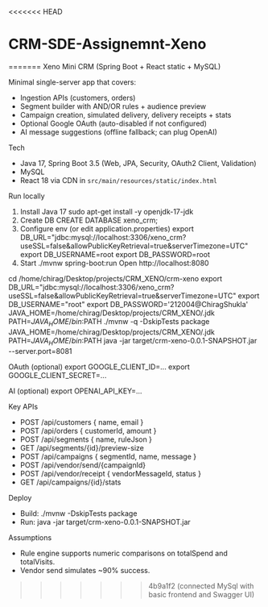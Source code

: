 <<<<<<< HEAD
# CRM-SDE-Assignemnt-Xeno
=======
Xeno Mini CRM (Spring Boot + React static + MySQL)

Minimal single-server app that covers:
- Ingestion APIs (customers, orders)
- Segment builder with AND/OR rules + audience preview
- Campaign creation, simulated delivery, delivery receipts + stats
- Optional Google OAuth (auto-disabled if not configured)
- AI message suggestions (offline fallback; can plug OpenAI)

Tech
- Java 17, Spring Boot 3.5 (Web, JPA, Security, OAuth2 Client, Validation)
- MySQL
- React 18 via CDN in `src/main/resources/static/index.html`

Run locally
1) Install Java 17
   sudo apt-get install -y openjdk-17-jdk
2) Create DB
   CREATE DATABASE xeno_crm;
3) Configure env (or edit application.properties)
   export DB_URL="jdbc:mysql://localhost:3306/xeno_crm?useSSL=false&allowPublicKeyRetrieval=true&serverTimezone=UTC"
   export DB_USERNAME=root
   export DB_PASSWORD=root
4) Start
   ./mvnw spring-boot:run
   Open http://localhost:8080

cd /home/chirag/Desktop/projects/CRM_XENO/crm-xeno
export DB_URL="jdbc:mysql://localhost:3306/xeno_crm?useSSL=false&allowPublicKeyRetrieval=true&serverTimezone=UTC"
export DB_USERNAME="root"
export DB_PASSWORD='212004@ChiragShukla'
JAVA_HOME=/home/chirag/Desktop/projects/CRM_XENO/.jdk PATH=$JAVA_HOME/bin:$PATH ./mvnw -q -DskipTests package
JAVA_HOME=/home/chirag/Desktop/projects/CRM_XENO/.jdk PATH=$JAVA_HOME/bin:$PATH java -jar target/crm-xeno-0.0.1-SNAPSHOT.jar --server.port=8081


OAuth (optional)
   export GOOGLE_CLIENT_ID=...
   export GOOGLE_CLIENT_SECRET=...

AI (optional)
   export OPENAI_API_KEY=...

Key APIs
- POST /api/customers { name, email }
- POST /api/orders { customerId, amount }
- POST /api/segments { name, ruleJson }
- GET  /api/segments/{id}/preview-size
- POST /api/campaigns { segmentId, name, message }
- POST /api/vendor/send/{campaignId}
- POST /api/vendor/receipt { vendorMessageId, status }
- GET  /api/campaigns/{id}/stats

Deploy
- Build: ./mvnw -DskipTests package
- Run:   java -jar target/crm-xeno-0.0.1-SNAPSHOT.jar

Assumptions
- Rule engine supports numeric comparisons on totalSpend and totalVisits.
- Vendor send simulates ~90% success.

>>>>>>> 4b9a1f2 (connected MySql with basic frontend and Swagger UI)

